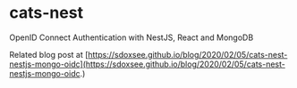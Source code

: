 # cats-nest
OpenID Connect Authentication with NestJS, React and MongoDB

Related blog post at [https://sdoxsee.github.io/blog/2020/02/05/cats-nest-nestjs-mongo-oidc](https://sdoxsee.github.io/blog/2020/02/05/cats-nest-nestjs-mongo-oidc.)
